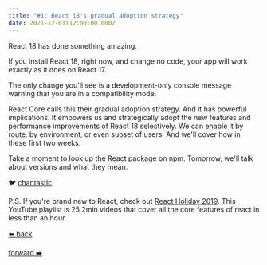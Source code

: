 ```yaml
---
title: "#1: React 18's gradual adoption strategy"
date: 2021-12-01T12:00:00.000Z
---
```


React 18 has done something amazing.

If you install React 18, right now, and change no code, your app will work exactly as it does on React 17.

The only change you'll see is a development-only console message warning that you are in a compatibility mode.

React Core calls this their gradual adoption strategy. And it has powerful implications. It empowers us and strategically adopt the new features and performance improvements of React 18 selectively. We can enable it by route, by environment, or even subset of users. And we'll cover how in these first two weeks.

Take a moment to look up the React package on npm.
Tomorrow, we'll talk about versions and what they mean.

🐦 [chantastic](https://chan.dev/twitter)

P.S.
If you're brand new to React, check out [React Holiday 2019](https://www.youtube.com/watch?v=YurJDf8JIks&list=PLnc_NxpmOxaP2lgtchapTNNhb_BMFXdgi).
This YouTube playlist is 25 2min videos that cover all the core features of react in less than an hour.

<div class="flex">

[⬅️ back](/lessons/reactholiday/2021/0)

<div class="mx-auto"></div>

[forward ➡️](/lessons/reactholiday/2021/2)

</div>